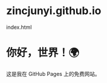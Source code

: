 # zincjunyi.github.io
index.html
<!DOCTYPE html>
<html>
<head>
  <meta charset="utf-8">
  <title>Hello from GitHub Pages!</title>
</head>
<body>
  <h1>你好，世界！🌍</h1>
  <p>这是我在 GitHub Pages 上的免费网站。</p>
</body>
</html>
